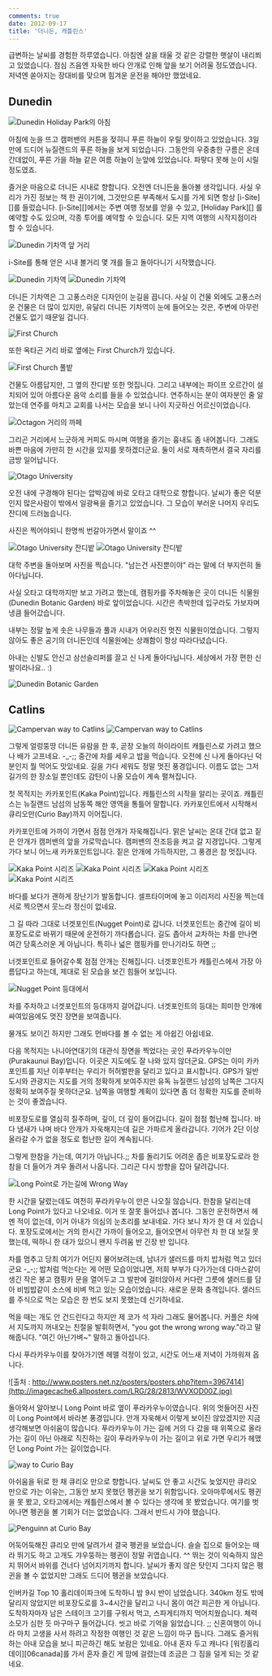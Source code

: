 ```yaml
---
comments: true
date: 2012-09-17
title: '더니든, 캐틀린스'
---
```


급변하는 날씨를 경험한 하루였습니다.
아침엔 살을 태울 것 같은 강렬한 햇살이 내리쬐고 있었습니다.
점심 즈음엔 자욱한 바다 안개로 인해 앞을 보기 어려울 정도였습니다.
저녁엔 쏟아지는 장대비를 맞으며 힘겨운 운전을 해야만 했었네요.

Dunedin
-------

![Dunedin Holiday Park의 아침](../../media/page/travel/new-zealand/newzealand-046.jpg)

아침에 눈을 뜨고 캠퍼밴의 커튼을 젖히니 푸른 하늘이 우릴 맞이하고 있었습니다.
3일 만에 드디어 뉴질랜드의 푸른 하늘을 보게 되었습니다.
그동안의 우중충한 구름은 온데간데없이, 푸른 가을 하늘 같은 여름 하늘이 눈앞에 있었습니다.
파랗다 못해 눈이 시릴 정도였죠.

즐거운 마음으로 더니든 시내로 향합니다.
오전엔 더니든을 돌아볼 생각입니다.
사실 우리가 가진 정보는 책 한 권이기에, 그것만으론 부족해서 도시를 가게 되면 항상 [i-Site][]를 들렀습니다.
[i-Site][]에서는 주변 여행 정보를 얻을 수 있고,
[Holiday Park][] 를 예약할 수도 있으며,
각종 투어를 예약할 수 있습니다.
모든 지역 여행의 시작지점이라 할 수 있습니다.

![Dunedin 기차역 앞 거리](../../media/page/travel/new-zealand/newzealand-047.jpg)

i-Site를 통해 얻은 시내 볼거리 몇 개를 들고 돌아다니기 시작했습니다.

![Dunedin 기차역](../../media/page/travel/new-zealand/newzealand-048.jpg)
![Dunedin 기차역](../../media/page/travel/new-zealand/newzealand-050.jpg)

더니든 기차역은 그 고풍스러운 디자인이 눈길을 끕니다.
사실 이 건물 외에도 고풍스러운 건물은 더 많이 있지만,
유달리 더니든 기차역이 눈에 들어오는 것은,
주변에 아무런 건물도 없기 때문일 겁니다.

![First Church](../../media/page/travel/new-zealand/newzealand-055.jpg)

또한 옥타곤 거리 바로 옆에는 First Church가 있습니다.

![First Church 풀밭](../../media/page/travel/new-zealand/newzealand-056.jpg)

건물도 아름답지만, 그 옆의 잔디밭 또한 멋집니다.
그리고 내부에는 파이프 오르간이 설치되어 있어 아름다운 음악 소리를 들을 수 있었습니다.
연주하시는 분이 여자분인 줄 알았는데 연주를 마치고 교회를 나서는 모습을 보니 나이 지긋하신 어르신이었습니다.

![Octagon 거리의 까페](../../media/page/travel/new-zealand/newzealand-063.jpg)

그리곤 거리에서 느긋하게 커피도 마시며 여행을 즐기는 흉내도 좀 내어봅니다.
그래도 바쁜 마음에 가만히 한 시간을 있지를 못하겠더군요.
둘이 서로 재촉하면서 결국 자리를 금방 일어납니다.

![Otago University](../../media/page/travel/new-zealand/newzealand-071.jpg)

오전 내에 구경해야 된다는 압박감에 바로 오타고 대학으로 향합니다.
날씨가 좋은 덕분인지 많은사람이 밖에서 일광욕을 즐기고 있었습니다.
그 모습이 부러운 나머지 우리도 잔디에 드러눕습니다.

사진은 찍어야되니 한명씩 번갈아가면서 말이죠 ^^

![Otago University 잔디밭](../../media/page/travel/new-zealand/newzealand-072.jpg)
![Otago University 잔디밭](../../media/page/travel/new-zealand/newzealand-074.jpg)

대학 주변을 돌아보며 사진을 찍습니다.
"남는건 사진뿐이야" 라는 말에 더 부지런히 돌아다닙니다.

사실 오타고 대학까지만 보고 가려고 했는데,
캠핑카를 주차해놓은 곳이 더니든 식물원(Dunedin Botanic Garden) 바로 앞이었습니다.
시간은 촉박한데 입구라도 가보자며 냉큼 들어갔습니다.

내부는 정말 높게 솟은 나무들과 풀과 시내가 어우러진 멋진 식물원이었습니다.
그렇지 않아도 좋은 공기의 더니든인데 식물원에는 상쾌함이 항상 따라다녔습니다.

아내는 신발도 안신고 삼선슬리퍼를 끌고 신 나게 돌아다닙니다.
세상에서 가장 편한 신발이라나요.. :)

![Dunedin Botanic Garden](../../media/page/travel/new-zealand/newzealand-077.jpg)

Catlins
--------

![Campervan way to Catlins](../../media/page/travel/new-zealand/newzealand-081.jpg)
![Campervan way to Catlins](../../media/page/travel/new-zealand/newzealand-080.jpg)

그렇게 얼렁뚱땅 더니든 유람을 한 후, 곧장 오늘의 하이라이트 캐틀린스로 가려고 했으나 배가 고프네요. -_-;;
중간에 차를 세우고 밥을 먹습니다.
오전에 신 나게 돌아다닌 덕분인지 뭘 먹어도 맛있네요.
길을 가다 세워도 정말 멋진 풍경입니다.
이름도 없는 그저 길가의 한 장소일 뿐인데도 감탄이 나올 모습이 계속 펼쳐집니다.

첫 목적지는 카카포인트(Kaka Point)입니다.
캐틀린스의 시작을 알리는 곳이죠.
캐틀린스는 뉴질랜드 남섬의 남동쪽 해안 영역을 통틀어 말합니다.
카카포인트에서 시작해서 큐리오만(Curio Bay)까지 이어집니다.

카카포인트에 가까이 가면서 점점 안개가 자욱해집니다.
맑은 날씨는 온대 간대 없고 짙은 안개가 캠퍼밴의 앞을 가로막습니다.
캠퍼밴의 전조등을 켜고 갈 지경입니다.
그렇게 가다 보니 어느새 카카포인트입니다.
짙은 안개에 가득하지만, 그 풍경은 참 멋집니다.

![Kaka Point 시리즈](../../media/page/travel/new-zealand/newzealand-083.jpg)
![Kaka Point 시리즈](../../media/page/travel/new-zealand/newzealand-087.jpg)
![Kaka Point 시리즈](../../media/page/travel/new-zealand/newzealand-089.jpg)
![Kaka Point 시리즈](../../media/page/travel/new-zealand/newzealand-090.jpg)

바다를 보다가 괜하게 장난기가 발동합니다.
셀프타이머에 놓고 이리저리 사진을 찍는데 서로 찍으면서 웃느라 정신이 없네요.

그 길 따라 그대로 너겟포인트(Nugget Point)로 갑니다.
너겟포인트는 중간에 길이 비포장도로로 바뀌기 때문에 운전하기 까다롭습니다.
길도 좁아서 교차하는 차를 만나면 여간 당혹스러운 게 아닙니다.
특히나 넓은 캠핑카를 만나기라도 하면 ;;

너겟포인트로 들어갈수록 점점 안개는 진해집니다.
너겟포인트가 캐틀린스에서 가장 아름답다고 하는데,
제대로 된 모습을 보긴 힘들어 보입니다.

![Nugget Point 등대에서](../../media/page/travel/new-zealand/newzealand-095.jpg)

차를 주차하고 너겟포인트의 등대까지 걸어갑니다.
너겟포인트의 등대는 희미한 안개에 싸여있음에도 멋진 장면을 보여줍니다.

물개도 보이긴 하지만 그래도 먼바다를 볼 수 없는 게 아쉽긴 아쉽네요.

다음 목적지는 나니아연대기의 대관식 장면을 찍었다는 곳인 푸라카우누이만(Purakaunui Bay)입니다.
이곳은 지도에도 잘 나와 있지 않더군요.
GPS는 이미 카카포인트를 지난 이후부터는 우리가 허허벌판을 달리고 있다고 표시합니다.
GPS가 일반 도시와 관광지는 지도를 거의 정확하게 보여주지만 유독 뉴질랜드 남섬의 남쪽은 그다지 정확히 보여주질 못하더군요.
남쪽을 여행할 계획이 있다면 좀 더 정확한 지도를 준비하는 것이 좋겠습니다.

비포장도로를 열심히 질주하며, 깊이, 더 깊이 들어갑니다.
길이 점점 험난해 집니다.
바다 냄새가 나며 바다 안개가 자욱해지는데 길은 가파르게 올라갑니다.
기어가 2단 이상 올라갈 수가 없을 정도로 험난한 길이 계속됩니다.

그렇게 한참을 가는데, 여기가 아닙니다.;;
차를 돌리기도 어려운 좁은 비포장도로라 한참을 더 들어가 겨우 돌려서 나옵니다.
그리곤 다시 방향을 잡아 달려갑니다.

![Long Point로 가는길에 Wrong Way](../../media/page/travel/new-zealand/newzealand-096.jpg)

한 시간을 달렸는데도 여전히 푸라카우누이 만은 나오질 않습니다.
한참을 달리는데 Long Point가 있다고 나오네요.
이거 또 잘못 들어섰나 봅니다.
그동안 운전하면서 헤멘 적이 없는데, 이거 아내가 의심의 눈초리를 보내네요.
가다 보니 차가 한 대 서 있습니다.
포장도로에서는 거의 한시간 가까이 들어오고,
들어오면서 아무런 차 한 대 보질 못했는데,
떡하니 한 대가 있으니 왠지 두려움 반 긴장 반 입니다.

차를 멈추고 당최 여기가 어딘지 물어보려는데, 남녀가 샐러드를 마치 밥처럼 먹고 있더군요 -_-;;
밥처럼 먹는다는 게 어떤 모습이었냐면,
저희 부부가 다가가는데 다마스같이 생긴 작은 봉고 캠핑카 문을 열어두고
그 발판에 걸터앉아서 커다란 그릇에 샐러드를 담아 비빔밥같이 소스에 비벼 먹고 있는 모습이었습니다.
새로운 문화 충격입니다.
샐러드를 주식으로 먹는 모습은 한 번도 보지 못했는데 신기하네요.

먹을 때는 개도 안 건드린다고 하지만 제 코가 석 자라 그래도 물어봅니다.
커플은 차에서 지도까지 꺼내오는 친절을 발휘하면서,
"you got the wrong wrong way."라고 말해줍니다.
"여긴 아닌가벼~" 말하고 돌아섭니다.

다시 푸라카우누이를 찾아가기엔 헤맬 걱정이 있고, 시간도 어느새 저녁이 가까워져 옵니다.

![출처 : http://www.posters.net.nz/posters/posters.php?item=3967414](http://imagecache6.allposters.com/LRG/28/2813/WVXOD00Z.jpg)

돌아와서 알아보니 Long Point 바로 옆이 푸라카우누이였습니다.
위의 멋들어진 사진이 Long Point에서 바라본 풍경입니다.
안개 자욱해서 이렇게 보이진 않았겠지만 지금 생각해보면 아쉬움이 많습니다.
푸라카우누이 가는 길에 거의 다 갔을 때 위쪽으로 올라가는 길이 아닌 아래로 직진하는 길이 푸라카우누이 가는 길이고 위로 가면 우리가 헤맸던 Long Point 가는 길이었습니다.

![way to Curio Bay](../../media/page/travel/new-zealand/newzealand-099.jpg)

아쉬움을 뒤로 한 채 큐리오 만으로 향합니다.
날씨도 안 좋고 시간도 늦었지만 큐리오 만으로 가는 이유는,
그동안 보지 못했던 펭귄을 보기 위함입니다.
오아마루에서도 펭귄을 못 봤고, 오타고에서는 캐틀린스에서 볼 수 있다는 생각에 못 봤었습니다.
여기를 벗어나면 펭귄을 볼 기회가 더는 없었습니다.
그래서 반드시 가야 했습니다.

![Penguinn at Curio Bay](../../media/page/travel/new-zealand/newzealand-100.jpg)

어둑어둑해진 큐리오 만에 달려가서 결국 펭귄을 보았습니다.
슬슬 집으로 들어오는 때라 뛰기도 하고 고개도 갸우뚱하는 펭귄이 정말 귀엽습니다. ^^
뛰는 것이 익숙하지 않은지 뛰어서 바위를 건너다 넘어지기까지 합니다.
날씨가 좋지 않은 탓인지 그다지 많은 펭귄을 볼 수 없었지만 그래도 드디어 펭귄을 보았습니다.

인버카길 Top 10 홀리데이파크에 도착하니 밤 9시 반이 넘었습니다.
340km 정도 밖에 달리지 않았지만 비포장도로를 3~4시간을 달리고 나니 몸이 여간 피곤한 게 아닙니다.
도착하자마자 남은 스테이크 고기를 구워서 먹고, 스파게티까지 먹어치웠습니다.
체력 소모가 심한 듯 마구마구 들어갑니다.
씻고 바로 기억을 잃었습니다. ;;
신혼여행이 아니라 마치 고생을 사서 하려고 작정한 여행인 것 같은 느낌이 마구 듭니다.
그래도 즐거워하는 아내 모습을 보니 피곤하긴 해도 보람은 있네요.
아내 혼자 두고 캐나다 [워킹홀리데이][06canada]를 가서 혼자 즐긴 게 맘에 걸렸는데 조금은 그 짐을 덜게 되는 것 같네요.

[크라이스트처치]:   log01.md
[오아마루]:         log01.md
[더니든]:           log03.md#dunedin
[오타고]:           log02.md
[캐틀린스]:         log03.md#catlins
[테아나우]:         log05.md
[그레이마우스]:     log09.md
[밀포드 사운드]:    log05.md#milford-sound
[인버카길]:         log04.md
[퀸스타운]:         log06.md
[와나카]:           log06.md
[글레노키]:         log07.md
[애로우타운]:       log07.md#arrowtown
[폭스빙하]:         log09.md
[호키티카]:         log09.md
[아서스패스]:       log10.md